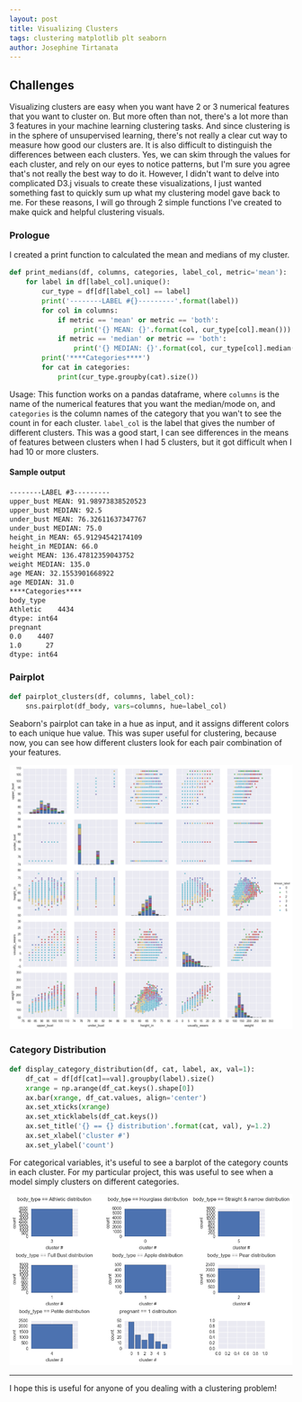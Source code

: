```yaml
---
layout: post
title: Visualizing Clusters
tags: clustering matplotlib plt seaborn
author: Josephine Tirtanata
---
```


## Challenges
Visualizing clusters are easy when you want have 2 or 3 numerical features that you
want to cluster on. But more often than not, there's a lot more than 3 features in your machine
learning clustering tasks. And since clustering is in the sphere of unsupervised learning,
there's not really a clear cut way to measure how good our clusters are. It is also difficult to
distinguish the differences between each clusters. Yes, we can skim through
the values for each cluster, and rely on our eyes to notice patterns, but I'm sure you agree
that's not really the best way to do it. However, I didn't want to delve into complicated D3.j visuals
to create these visualizations, I just wanted something fast to quickly sum up what my clustering model gave back to me. For these reasons, I will go through 2 simple functions I've created to make quick and helpful clustering visuals.

### Prologue
I created a print function to calculated the mean and medians of my cluster.

```python
def print_medians(df, columns, categories, label_col, metric='mean'):
    for label in df[label_col].unique():
        cur_type = df[df[label_col] == label]
        print('--------LABEL #{}---------'.format(label))
        for col in columns:
            if metric == 'mean' or metric == 'both':
                print('{} MEAN: {}'.format(col, cur_type[col].mean()))
            if metric == 'median' or metric == 'both':
                print('{} MEDIAN: {}'.format(col, cur_type[col].median()))
        print('****Categories****')
        for cat in categories:
            print(cur_type.groupby(cat).size())
```
Usage: This function works on a pandas dataframe, where `columns` is the name of the numerical features that you want the median/mode on, and `categories` is the column names of the category that you wan't to see the count in for each cluster. `label_col` is the label that gives the number of different clusters.
This was a good start, I can see differences in the means of features between clusters when I had 5 clusters, but it got difficult when I had 10 or more clusters.

#### Sample output

```
--------LABEL #3---------
upper_bust MEAN: 91.98973838520523
upper_bust MEDIAN: 92.5
under_bust MEAN: 76.32611637347767
under_bust MEDIAN: 75.0
height_in MEAN: 65.91294542174109
height_in MEDIAN: 66.0
weight MEAN: 136.47812359043752
weight MEDIAN: 135.0
age MEAN: 32.1553901668922
age MEDIAN: 31.0
****Categories****
body_type
Athletic    4434
dtype: int64
pregnant
0.0    4407
1.0      27
dtype: int64
```

### Pairplot

```python
def pairplot_clusters(df, columns, label_col):
    sns.pairplot(df_body, vars=columns, hue=label_col)

```

Seaborn's pairplot can take in a hue as input, and it assigns different colors to each unique hue value. This was super useful for clustering, because now, you can see how different clusters look for each pair combination of your features.

<img src="/images/visualizing_clusters/pairplot.png">

### Category Distribution

```python
def display_category_distribution(df, cat, label, ax, val=1):
    df_cat = df[df[cat]==val].groupby(label).size()
    xrange = np.arange(df_cat.keys().shape[0])
    ax.bar(xrange, df_cat.values, align='center')
    ax.set_xticks(xrange)
    ax.set_xticklabels(df_cat.keys())
    ax.set_title('{} == {} distribution'.format(cat, val), y=1.2)
    ax.set_xlabel('cluster #')
    ax.set_ylabel('count')
```
For categorical variables, it's useful to see a barplot of the category counts in each cluster. For my particular project, this was useful to see when a model simply clusters on different categories.

<img src="/images/visualizing_clusters/barplots.png">

---
I hope this is useful for anyone of you dealing with a clustering problem!
